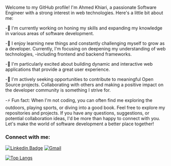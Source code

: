 Welcome to my GitHub profile! I'm Ahmed Khiari, a passionate Software Engineer with a strong interest in web technologies. Here's a little bit about me:

-🔭 I'm currently working on honing my skills and expanding my knowledge in various areas of software development.

-🌱 I enjoy learning new things and constantly challenging myself to grow as a developer. Currently, I'm focusing on deepening my understanding of web technologies, -including frontend and backend frameworks.

-💪 I'm particularly excited about building dynamic and interactive web applications that provide a great user experience.

-👯 I'm actively seeking opportunities to contribute to meaningful Open Source projects. Collaborating with others and making a positive impact on the developer community is something I strive for.

-⚡ Fun fact: When I'm not coding, you can often find me exploring the outdoors, playing sports, or diving into a good book.
Feel free to explore my repositories and projects. If you have any questions, suggestions, or potential collaboration ideas, I'd be more than happy to connect with you. Let's make the world of software development a better place together! 
<br/>

 </abc>

### Connect with me:
[![Linkedin Badge](https://img.shields.io/badge/-Ahmedkr-blue?style=flat-square&logo=Linkedin&logoColor=white&link=https://www.linkedin.com/in/ahmedkr/)](https://www.linkedin.com/in/ahmedkhiari/)
[![Gmail](https://img.shields.io/badge/-Ahmedkr-c14438?style=flat&logo=Gmail&logoColor=white)](mailto:ahmed.khiari2@esprit.tn)

[![Top Langs](https://github-readme-stats.vercel.app/api/top-langs/?username=Ahmedkr5&layout=compact)](https://github.com/anuraghazra/github-readme-stats)



